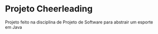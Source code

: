 # Projeto Cheerleading
 Projeto feito na disciplina de Projeto de Software para abstrair um esporte em Java
